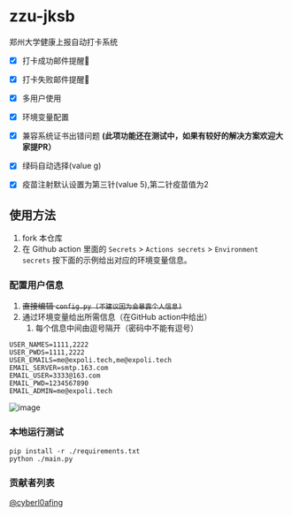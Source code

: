 # zzu-jksb

郑州大学健康上报自动打卡系统

- [X] 打卡成功邮件提醒🔔
- [X] 打卡失败邮件提醒🔔
- [X] 多用户使用
- [X] 环境变量配置
- [X] 兼容系统证书出错问题 **(此项功能还在测试中，如果有较好的解决方案欢迎大家提PR）**
- [X] 绿码自动选择(value g)
- [x] 疫苗注射默认设置为第三针(value 5),第二针疫苗值为2


## 使用方法

1. fork 本仓库
2. 在 Github action 里面的 `Secrets` > `Actions secrets` > `Environment secrets` 按下面的示例给出对应的环境变量信息。

### 配置用户信息

1. ~~直接编辑 `config.py (不建议因为会暴露个人信息)`~~
2. 通过环境变量给出所需信息（在GitHub action中给出）
   1. 每个信息中间由逗号隔开（密码中不能有逗号）

```text
USER_NAMES=1111,2222
USER_PWDS=1111,2222
USER_EMAILS=me@expoli.tech,me@expoli.tech
EMAIL_SERVER=smtp.163.com
EMAIL_USER=3333@163.com
EMAIL_PWD=1234567890
EMAIL_ADMIN=me@expoli.tech
```
![image](https://user-images.githubusercontent.com/31023767/143683369-f4e0b750-ce9d-46a3-95d6-9e2e39cb122e.png)


### 本地运行测试

```shell
pip install -r ./requirements.txt
python ./main.py
```

### 贡献者列表

[@cyberl0afing](https://github.com/cyberl0afing)
